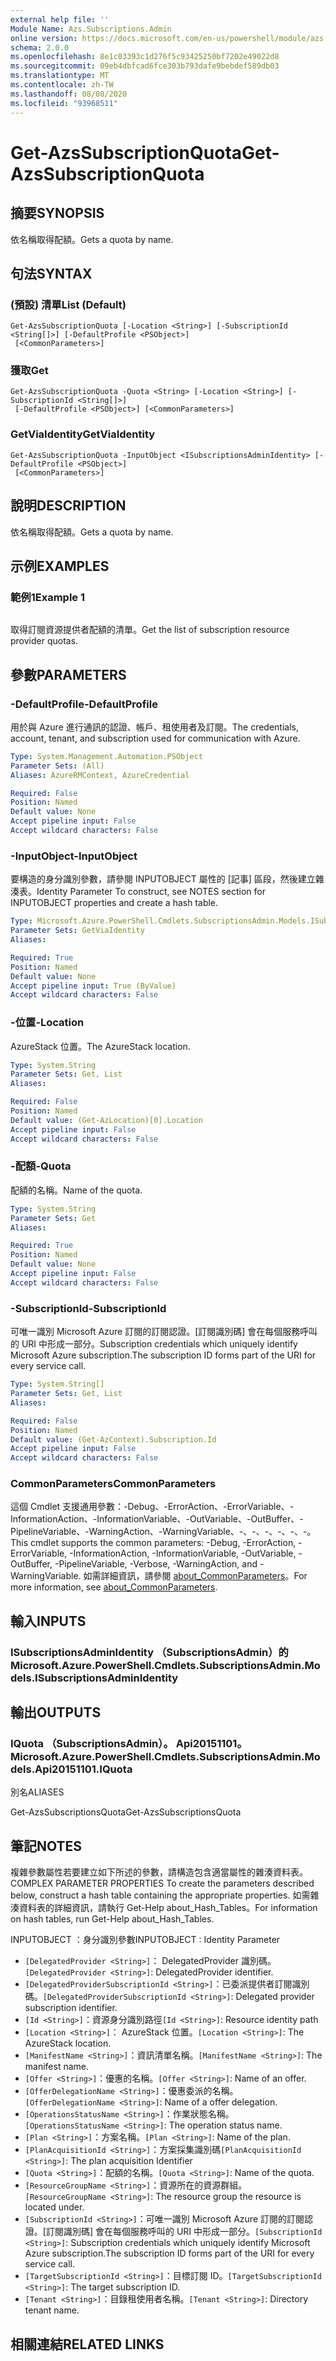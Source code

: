 ```yaml
---
external help file: ''
Module Name: Azs.Subscriptions.Admin
online version: https://docs.microsoft.com/en-us/powershell/module/azs.subscriptions.admin/get-azssubscriptionquota
schema: 2.0.0
ms.openlocfilehash: 8e1c03393c1d276f5c93425250bf7202e49022d8
ms.sourcegitcommit: 09eb4dbfcad6fce303b793dafe9bebdef589db03
ms.translationtype: MT
ms.contentlocale: zh-TW
ms.lasthandoff: 08/08/2020
ms.locfileid: "93968511"
---
```

# <span data-ttu-id="48ad3-101">Get-AzsSubscriptionQuota</span><span class="sxs-lookup"><span data-stu-id="48ad3-101">Get-AzsSubscriptionQuota</span></span>

## <span data-ttu-id="48ad3-102">摘要</span><span class="sxs-lookup"><span data-stu-id="48ad3-102">SYNOPSIS</span></span>
<span data-ttu-id="48ad3-103">依名稱取得配額。</span><span class="sxs-lookup"><span data-stu-id="48ad3-103">Gets a quota by name.</span></span>

## <span data-ttu-id="48ad3-104">句法</span><span class="sxs-lookup"><span data-stu-id="48ad3-104">SYNTAX</span></span>

### <span data-ttu-id="48ad3-105"> (預設) 清單</span><span class="sxs-lookup"><span data-stu-id="48ad3-105">List (Default)</span></span>
```
Get-AzsSubscriptionQuota [-Location <String>] [-SubscriptionId <String[]>] [-DefaultProfile <PSObject>]
 [<CommonParameters>]
```

### <span data-ttu-id="48ad3-106">獲取</span><span class="sxs-lookup"><span data-stu-id="48ad3-106">Get</span></span>
```
Get-AzsSubscriptionQuota -Quota <String> [-Location <String>] [-SubscriptionId <String[]>]
 [-DefaultProfile <PSObject>] [<CommonParameters>]
```

### <span data-ttu-id="48ad3-107">GetViaIdentity</span><span class="sxs-lookup"><span data-stu-id="48ad3-107">GetViaIdentity</span></span>
```
Get-AzsSubscriptionQuota -InputObject <ISubscriptionsAdminIdentity> [-DefaultProfile <PSObject>]
 [<CommonParameters>]
```

## <span data-ttu-id="48ad3-108">說明</span><span class="sxs-lookup"><span data-stu-id="48ad3-108">DESCRIPTION</span></span>
<span data-ttu-id="48ad3-109">依名稱取得配額。</span><span class="sxs-lookup"><span data-stu-id="48ad3-109">Gets a quota by name.</span></span>

## <span data-ttu-id="48ad3-110">示例</span><span class="sxs-lookup"><span data-stu-id="48ad3-110">EXAMPLES</span></span>

### <span data-ttu-id="48ad3-111">範例1</span><span class="sxs-lookup"><span data-stu-id="48ad3-111">Example 1</span></span>
```powershell

```

<span data-ttu-id="48ad3-112">取得訂閱資源提供者配額的清單。</span><span class="sxs-lookup"><span data-stu-id="48ad3-112">Get the list of subscription resource provider quotas.</span></span>

## <span data-ttu-id="48ad3-113">參數</span><span class="sxs-lookup"><span data-stu-id="48ad3-113">PARAMETERS</span></span>

### <span data-ttu-id="48ad3-114">-DefaultProfile</span><span class="sxs-lookup"><span data-stu-id="48ad3-114">-DefaultProfile</span></span>
<span data-ttu-id="48ad3-115">用於與 Azure 進行通訊的認證、帳戶、租使用者及訂閱。</span><span class="sxs-lookup"><span data-stu-id="48ad3-115">The credentials, account, tenant, and subscription used for communication with Azure.</span></span>

```yaml
Type: System.Management.Automation.PSObject
Parameter Sets: (All)
Aliases: AzureRMContext, AzureCredential

Required: False
Position: Named
Default value: None
Accept pipeline input: False
Accept wildcard characters: False

```

### <span data-ttu-id="48ad3-116">-InputObject</span><span class="sxs-lookup"><span data-stu-id="48ad3-116">-InputObject</span></span>
<span data-ttu-id="48ad3-117">要構造的身分識別參數，請參閱 INPUTOBJECT 屬性的 [記事] 區段，然後建立雜湊表。</span><span class="sxs-lookup"><span data-stu-id="48ad3-117">Identity Parameter To construct, see NOTES section for INPUTOBJECT properties and create a hash table.</span></span>

```yaml
Type: Microsoft.Azure.PowerShell.Cmdlets.SubscriptionsAdmin.Models.ISubscriptionsAdminIdentity
Parameter Sets: GetViaIdentity
Aliases:

Required: True
Position: Named
Default value: None
Accept pipeline input: True (ByValue)
Accept wildcard characters: False

```

### <span data-ttu-id="48ad3-118">-位置</span><span class="sxs-lookup"><span data-stu-id="48ad3-118">-Location</span></span>
<span data-ttu-id="48ad3-119">AzureStack 位置。</span><span class="sxs-lookup"><span data-stu-id="48ad3-119">The AzureStack location.</span></span>

```yaml
Type: System.String
Parameter Sets: Get, List
Aliases:

Required: False
Position: Named
Default value: (Get-AzLocation)[0].Location
Accept pipeline input: False
Accept wildcard characters: False

```

### <span data-ttu-id="48ad3-120">-配額</span><span class="sxs-lookup"><span data-stu-id="48ad3-120">-Quota</span></span>
<span data-ttu-id="48ad3-121">配額的名稱。</span><span class="sxs-lookup"><span data-stu-id="48ad3-121">Name of the quota.</span></span>

```yaml
Type: System.String
Parameter Sets: Get
Aliases:

Required: True
Position: Named
Default value: None
Accept pipeline input: False
Accept wildcard characters: False

```

### <span data-ttu-id="48ad3-122">-SubscriptionId</span><span class="sxs-lookup"><span data-stu-id="48ad3-122">-SubscriptionId</span></span>
<span data-ttu-id="48ad3-123">可唯一識別 Microsoft Azure 訂閱的訂閱認證。[訂閱識別碼] 會在每個服務呼叫的 URI 中形成一部分。</span><span class="sxs-lookup"><span data-stu-id="48ad3-123">Subscription credentials which uniquely identify Microsoft Azure subscription.The subscription ID forms part of the URI for every service call.</span></span>

```yaml
Type: System.String[]
Parameter Sets: Get, List
Aliases:

Required: False
Position: Named
Default value: (Get-AzContext).Subscription.Id
Accept pipeline input: False
Accept wildcard characters: False

```

### <span data-ttu-id="48ad3-124">CommonParameters</span><span class="sxs-lookup"><span data-stu-id="48ad3-124">CommonParameters</span></span>
<span data-ttu-id="48ad3-125">這個 Cmdlet 支援通用參數：-Debug、-ErrorAction、-ErrorVariable、-InformationAction、-InformationVariable、-OutVariable、-OutBuffer、-PipelineVariable、-WarningAction、-WarningVariable、-、-、-、-、-、-。</span><span class="sxs-lookup"><span data-stu-id="48ad3-125">This cmdlet supports the common parameters: -Debug, -ErrorAction, -ErrorVariable, -InformationAction, -InformationVariable, -OutVariable, -OutBuffer, -PipelineVariable, -Verbose, -WarningAction, and -WarningVariable.</span></span> <span data-ttu-id="48ad3-126">如需詳細資訊，請參閱 [about_CommonParameters](http://go.microsoft.com/fwlink/?LinkID=113216)。</span><span class="sxs-lookup"><span data-stu-id="48ad3-126">For more information, see [about_CommonParameters](http://go.microsoft.com/fwlink/?LinkID=113216).</span></span>

## <span data-ttu-id="48ad3-127">輸入</span><span class="sxs-lookup"><span data-stu-id="48ad3-127">INPUTS</span></span>

### <span data-ttu-id="48ad3-128">ISubscriptionsAdminIdentity （SubscriptionsAdmin）的</span><span class="sxs-lookup"><span data-stu-id="48ad3-128">Microsoft.Azure.PowerShell.Cmdlets.SubscriptionsAdmin.Models.ISubscriptionsAdminIdentity</span></span>

## <span data-ttu-id="48ad3-129">輸出</span><span class="sxs-lookup"><span data-stu-id="48ad3-129">OUTPUTS</span></span>

### <span data-ttu-id="48ad3-130">IQuota （SubscriptionsAdmin）。 Api20151101。</span><span class="sxs-lookup"><span data-stu-id="48ad3-130">Microsoft.Azure.PowerShell.Cmdlets.SubscriptionsAdmin.Models.Api20151101.IQuota</span></span>

<span data-ttu-id="48ad3-131">別名</span><span class="sxs-lookup"><span data-stu-id="48ad3-131">ALIASES</span></span>

<span data-ttu-id="48ad3-132">Get-AzsSubscriptionsQuota</span><span class="sxs-lookup"><span data-stu-id="48ad3-132">Get-AzsSubscriptionsQuota</span></span>

## <span data-ttu-id="48ad3-133">筆記</span><span class="sxs-lookup"><span data-stu-id="48ad3-133">NOTES</span></span>

<span data-ttu-id="48ad3-134">複雜參數屬性若要建立如下所述的參數，請構造包含適當屬性的雜湊資料表。</span><span class="sxs-lookup"><span data-stu-id="48ad3-134">COMPLEX PARAMETER PROPERTIES To create the parameters described below, construct a hash table containing the appropriate properties.</span></span> <span data-ttu-id="48ad3-135">如需雜湊資料表的詳細資訊，請執行 Get-Help about_Hash_Tables。</span><span class="sxs-lookup"><span data-stu-id="48ad3-135">For information on hash tables, run Get-Help about_Hash_Tables.</span></span>

<span data-ttu-id="48ad3-136">INPUTOBJECT <ISubscriptionsAdminIdentity> ：身分識別參數</span><span class="sxs-lookup"><span data-stu-id="48ad3-136">INPUTOBJECT <ISubscriptionsAdminIdentity>: Identity Parameter</span></span>
  - <span data-ttu-id="48ad3-137">`[DelegatedProvider <String>]`： DelegatedProvider 識別碼。</span><span class="sxs-lookup"><span data-stu-id="48ad3-137">`[DelegatedProvider <String>]`: DelegatedProvider identifier.</span></span>
  - <span data-ttu-id="48ad3-138">`[DelegatedProviderSubscriptionId <String>]`：已委派提供者訂閱識別碼。</span><span class="sxs-lookup"><span data-stu-id="48ad3-138">`[DelegatedProviderSubscriptionId <String>]`: Delegated provider subscription identifier.</span></span>
  - <span data-ttu-id="48ad3-139">`[Id <String>]`：資源身分識別路徑</span><span class="sxs-lookup"><span data-stu-id="48ad3-139">`[Id <String>]`: Resource identity path</span></span>
  - <span data-ttu-id="48ad3-140">`[Location <String>]`： AzureStack 位置。</span><span class="sxs-lookup"><span data-stu-id="48ad3-140">`[Location <String>]`: The AzureStack location.</span></span>
  - <span data-ttu-id="48ad3-141">`[ManifestName <String>]`：資訊清單名稱。</span><span class="sxs-lookup"><span data-stu-id="48ad3-141">`[ManifestName <String>]`: The manifest name.</span></span>
  - <span data-ttu-id="48ad3-142">`[Offer <String>]`：優惠的名稱。</span><span class="sxs-lookup"><span data-stu-id="48ad3-142">`[Offer <String>]`: Name of an offer.</span></span>
  - <span data-ttu-id="48ad3-143">`[OfferDelegationName <String>]`：優惠委派的名稱。</span><span class="sxs-lookup"><span data-stu-id="48ad3-143">`[OfferDelegationName <String>]`: Name of a offer delegation.</span></span>
  - <span data-ttu-id="48ad3-144">`[OperationsStatusName <String>]`：作業狀態名稱。</span><span class="sxs-lookup"><span data-stu-id="48ad3-144">`[OperationsStatusName <String>]`: The operation status name.</span></span>
  - <span data-ttu-id="48ad3-145">`[Plan <String>]`：方案名稱。</span><span class="sxs-lookup"><span data-stu-id="48ad3-145">`[Plan <String>]`: Name of the plan.</span></span>
  - <span data-ttu-id="48ad3-146">`[PlanAcquisitionId <String>]`：方案採集識別碼</span><span class="sxs-lookup"><span data-stu-id="48ad3-146">`[PlanAcquisitionId <String>]`: The plan acquisition Identifier</span></span>
  - <span data-ttu-id="48ad3-147">`[Quota <String>]`：配額的名稱。</span><span class="sxs-lookup"><span data-stu-id="48ad3-147">`[Quota <String>]`: Name of the quota.</span></span>
  - <span data-ttu-id="48ad3-148">`[ResourceGroupName <String>]`：資源所在的資源群組。</span><span class="sxs-lookup"><span data-stu-id="48ad3-148">`[ResourceGroupName <String>]`: The resource group the resource is located under.</span></span>
  - <span data-ttu-id="48ad3-149">`[SubscriptionId <String>]`：可唯一識別 Microsoft Azure 訂閱的訂閱認證。[訂閱識別碼] 會在每個服務呼叫的 URI 中形成一部分。</span><span class="sxs-lookup"><span data-stu-id="48ad3-149">`[SubscriptionId <String>]`: Subscription credentials which uniquely identify Microsoft Azure subscription.The subscription ID forms part of the URI for every service call.</span></span>
  - <span data-ttu-id="48ad3-150">`[TargetSubscriptionId <String>]`：目標訂閱 ID。</span><span class="sxs-lookup"><span data-stu-id="48ad3-150">`[TargetSubscriptionId <String>]`: The target subscription ID.</span></span>
  - <span data-ttu-id="48ad3-151">`[Tenant <String>]`：目錄租使用者名稱。</span><span class="sxs-lookup"><span data-stu-id="48ad3-151">`[Tenant <String>]`: Directory tenant name.</span></span>

## <span data-ttu-id="48ad3-152">相關連結</span><span class="sxs-lookup"><span data-stu-id="48ad3-152">RELATED LINKS</span></span>

